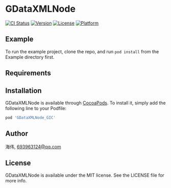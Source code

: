 # GDataXMLNode

[![CI Status](https://img.shields.io/travis/ghwghw4/GDataXMLNode.svg?style=flat)](https://travis-ci.org/ghwghw4/GDataXMLNode)
[![Version](https://img.shields.io/cocoapods/v/GDataXMLNode.svg?style=flat)](https://cocoapods.org/pods/GDataXMLNode)
[![License](https://img.shields.io/cocoapods/l/GDataXMLNode.svg?style=flat)](https://cocoapods.org/pods/GDataXMLNode)
[![Platform](https://img.shields.io/cocoapods/p/GDataXMLNode.svg?style=flat)](https://cocoapods.org/pods/GDataXMLNode)

## Example

To run the example project, clone the repo, and run `pod install` from the Example directory first.

## Requirements

## Installation

GDataXMLNode is available through [CocoaPods](https://cocoapods.org). To install
it, simply add the following line to your Podfile:

```ruby
pod 'GDataXMLNode_GIC'
```

## Author

海伟, 693963124@qq.com

## License

GDataXMLNode is available under the MIT license. See the LICENSE file for more info.
